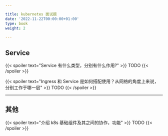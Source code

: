 ```yaml
---

title: kubernetes 面试题
date: '2022-11-22T00:00:00+01:00'
type: book
weight: 2

---
```


## Service

{{< spoiler text="Service 有什么类型，分别有什么作用?" >}}
TODO
{{< /spoiler >}}


{{< spoiler text="Ingress 和 Service 是如何搭配使用？从网络的角度上来说，分别工作于哪一层" >}}
TODO
{{< /spoiler >}}

---

## 其他

{{< spoiler text="介绍 k8s 基础组件及其之间的协作，功能" >}}
TODO
{{< /spoiler >}}